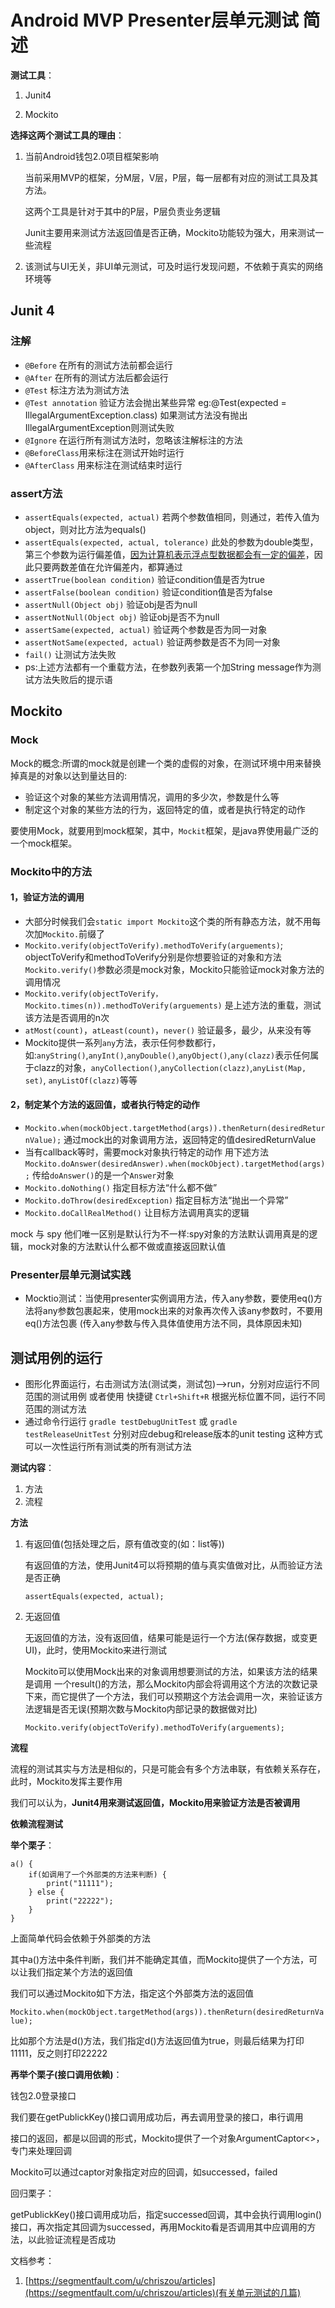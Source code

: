 # Android MVP Presenter层单元测试 简述 #

**测试工具**：

1. Junit4

2. Mockito

**选择这两个测试工具的理由**：

1. 当前Android钱包2.0项目框架影响

	当前采用MVP的框架，分M层，V层，P层，每一层都有对应的测试工具及其方法。

	这两个工具是针对于其中的P层，P层负责业务逻辑

	Junit主要用来测试方法返回值是否正确，Mockito功能较为强大，用来测试一些流程

2. 该测试与UI无关，非UI单元测试，可及时运行发现问题，不依赖于真实的网络环境等

## Junit 4 ##

### 注解 ###

- `@Before` 在所有的测试方法前都会运行
- `@After` 在所有的测试方法后都会运行
- `@Test` 标注方法为测试方法
- `@Test annotation` 验证方法会抛出某些异常 eg:@Test(expected = IllegalArgumentException.class) 如果测试方法没有抛出IllegalArgumentException则测试失败
- `@Ignore` 在运行所有测试方法时，忽略该注解标注的方法
- `@BeforeClass`用来标注在测试开始时运行
- `@AfterClass` 用来标注在测试结束时运行

### assert方法 ###

- `assertEquals(expected, actual)` 若两个参数值相同，则通过，若传入值为object，则对比方法为equals()
- `assertEquals(expected, actual, tolerance)` 此处的参数为double类型，第三个参数为运行偏差值，[因为计算机表示浮点型数据都会有一定的偏差](http://blog.csdn.net/misterliwei/article/details/5455666)，因此只要两数差值在允许偏差内，都算通过
- `assertTrue(boolean condition)` 验证condition值是否为true
- `assertFalse(boolean condition)` 验证condition值是否为false
- `assertNull(Object obj)` 验证obj是否为null
- `assertNotNull(Object obj)` 验证obj是否不为null
- `assertSame(expected, actual)` 验证两个参数是否为同一对象
- `assertNotSame(expected, actual)` 验证两参数是否不为同一对象
- `fail()` 让测试方法失败
- ps:上述方法都有一个重载方法，在参数列表第一个加String message作为测试方法失败后的提示语

## Mockito ##

### Mock ###

Mock的概念:所谓的mock就是创建一个类的虚假的对象，在测试环境中用来替换掉真是的对象以达到量达目的:

- 验证这个对象的某些方法调用情况，调用的多少次，参数是什么等
- 制定这个对象的某些方法的行为，返回特定的值，或者是执行特定的动作

要使用Mock，就要用到mock框架，其中，`Mockit`框架，是java界使用最广泛的一个mock框架。

### Mockito中的方法 ###

#### 1，验证方法的调用 ####

- 大部分时候我们会`static import Mockito`这个类的所有静态方法，就不用每次加`Mockito.`前缀了
- `Mockito.verify(objectToVerify).methodToVerify(arguements)`; objectToVerify和methodToVerify分别是你想要验证的对象和方法  `Mockito.verify()`参数必须是mock对象，Mockito只能验证mock对象方法的调用情况
- `Mockito.verify(objectToVerify， Mockito.times(n)).methodToVerify(arguements)` 是上述方法的重载，测试该方法是否调用的n次
- `atMost(count)`，`atLeast(count)`，`never()` 验证最多，最少，从来没有等
- Mockito提供一系列`any`方法，表示任何参数都行，如:`anyString()`,`anyInt()`,`anyDouble()`,`anyObject()`,`any(clazz)`表示任何属于clazz的对象，`anyCollection()`,`anyCollection(clazz)`,`anyList(Map, set)`, `anyListOf(clazz)`等等

#### 2，制定某个方法的返回值，或者执行特定的动作 ####

- `Mockito.when(mockObject.targetMethod(args)).thenReturn(desiredReturnValue);` 通过mock出的对象调用方法，返回特定的值desiredReturnValue
- 当有callback等时，需要mock对象执行特定的动作 用下述方法 `Mockito.doAnswer(desiredAnswer).when(mockObject).targetMethod(args);` 传给`doAnswer()`的是一个`Answer`对象
- `Mockito.doNothing()` 指定目标方法“什么都不做”
- `Mockito.doThrow(desiredException)` 指定目标方法“抛出一个异常”
- `Mockito.doCallRealMethod()` 让目标方法调用真实的逻辑


mock 与 spy 他们唯一区别是默认行为不一样:spy对象的方法默认调用真是的逻辑，mock对象的方法默认什么都不做或直接返回默认值


### Presenter层单元测试实践 ###

- Mocktio测试：当使用presenter实例调用方法，传入any参数，要使用eq()方法将any参数包裹起来，使用mock出来的对象再次传入该any参数时，不要用eq()方法包裹 (传入any参数与传入具体值使用方法不同，具体原因未知)


## 测试用例的运行 ##

- 图形化界面运行，右击测试方法(测试类，测试包)-->run，分别对应运行不同范围的测试用例 或者使用 快捷键 `Ctrl+Shift+R` 根据光标位置不同，运行不同范围的测试方法
- 通过命令行运行 `gradle testDebugUnitTest` 或 `gradle testReleaseUnitTest` 分别对应debug和release版本的unit testing 这种方式可以一次性运行所有测试类的所有测试方法

**测试内容**：

1. 方法
2. 流程

**方法**

1. 有返回值(包括处理之后，原有值改变的(如：list等))

	有返回值的方法，使用Junit4可以将预期的值与真实值做对比，从而验证方法是否正确

	`assertEquals(expected, actual);`

2. 无返回值

	无返回值的方法，没有返回值，结果可能是运行一个方法(保存数据，或变更UI)，此时，使用Mockito来进行测试

	Mockito可以使用Mock出来的对象调用想要测试的方法，如果该方法的结果是调用 一个result()的方法，那么Mockito内部会将调用这个方法的次数记录下来，而它提供了一个方法，我们可以预期这个方法会调用一次，来验证该方法逻辑是否无误(预期次数与Mockito内部记录的数据做对比)

	`Mockito.verify(objectToVerify).methodToVerify(arguements);`

**流程**

流程的测试其实与方法是相似的，只是可能会有多个方法串联，有依赖关系存在，此时，Mockito发挥主要作用

我们可以认为，**Junit4用来测试返回值，Mockito用来验证方法是否被调用**

**依赖流程测试**

**举个栗子**：

	a() {
		if(如调用了一个外部类的方法来判断) {
			print("11111");
		} else {
			print("22222");
		}
	}

上面简单代码会依赖于外部类的方法

其中a()方法中条件判断，我们并不能确定其值，而Mockito提供了一个方法，可以让我们指定某个方法的返回值

我们可以通过Mockito如下方法，指定这个外部类方法的返回值

`Mockito.when(mockObject.targetMethod(args)).thenReturn(desiredReturnValue);`

比如那个方法是d()方法，我们指定d()方法返回值为true，则最后结果为打印11111，反之则打印22222

**再举个栗子(接口调用依赖)**：

钱包2.0登录接口

我们要在getPublickKey()接口调用成功后，再去调用登录的接口，串行调用

接口的返回，都是以回调的形式，Mockito提供了一个对象ArgumentCaptor<>，专门来处理回调

Mockito可以通过captor对象指定对应的回调，如successed，failed

回归栗子：

getPublickKey()接口调用成功后，指定successed回调，其中会执行调用login()接口，再次指定其回调为successed，再用Mockito看是否调用其中应调用的方法，以此验证流程是否成功

文档参考：

1. [https://segmentfault.com/u/chriszou/articles](https://segmentfault.com/u/chriszou/articles)(有关单元测试的几篇)
